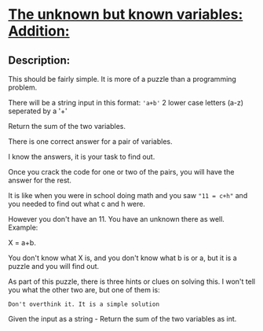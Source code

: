 # [The unknown but known variables: Addition:](https://www.codewars.com/kata/5716955a794d3013d00013f9)

## Description:

This should be fairly simple. It is more of a puzzle than a programming problem.

There will be a string input in this format: `'a+b'` 2 lower case letters (a-z) seperated by a '+'

Return the sum of the two variables.

There is one correct answer for a pair of variables.

I know the answers, it is your task to find out.

Once you crack the code for one or two of the pairs, you will have the answer for the rest.

It is like when you were in school doing math and you saw `"11 = c+h"` and you needed to find out what c and h were.

However you don't have an 11. You have an unknown there as well. Example:

X = a+b.

You don't know what X is, and you don't know what b is or a, but it is a puzzle and you will find out.

As part of this puzzle, there is three hints or clues on solving this. I won't tell you what the other two are, but one of them is:

```
Don't overthink it. It is a simple solution
```

Given the input as a string - Return the sum of the two variables as int.
